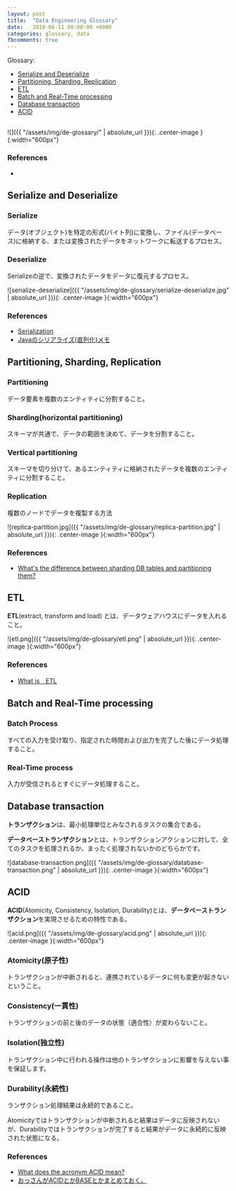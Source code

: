 ```yaml
---
layout: post
title:  "Data Engineering Glossary"
date:   2018-06-11 00:00:00 +0900
categories: glossary, data
fbcomments: true
---
```


Glossary:

- [Serialize and Deserialize](#serialize-and-deserialize)
- [Partitioning, Sharding, Replication](#partitioning-sharding-replication)
- [ETL](#etl)
- [Batch and Real-Time processing](#batch-and-real-time-processing)
- [Database transaction](#database-transaction)
- [ACID](#acid)


## 

![]({{ "/assets/img/de-glossary/" | absolute_url }}){: .center-image }{:width="600px"}

### References
- []()




## Serialize and Deserialize

### Serialize
データ(オブジェクト)を特定の形式(バイト列)に変換し、ファイル(データベース)に格納する、または変換されたデータをネットワークに転送するプロセス。

### Deserialize
Serializeの逆で、変換されたデータをデータに復元するプロセス。


![serialize-deserialize]({{ "/assets/img/de-glossary/serialize-deserialize.jpg" | absolute_url }}){: .center-image }{:width="600px"}

### References
- [Serialization](https://en.wikipedia.org/wiki/Serialization)
- [Javaのシリアライズ(直列化)メモ](https://qiita.com/Sekky0905/items/b3c6776d10f183d8fc89)




## Partitioning, Sharding, Replication

### Partitioning
データ要素を複数のエンティティに分割すること。

### Sharding(horizontal partitioning)
スキーマが共通で、データの範囲を決めて、データを分割すること。

### Vertical partitioning
スキーマを切り分けて、あるエンティティに格納されたデータを複数のエンティティに分割すること。

### Replication
複数のノードでデータを複製する方法


![replica-partition.jpg]({{ "/assets/img/de-glossary/replica-partition.jpg" | absolute_url }}){: .center-image }{:width="600px"}

### References
- [What's the difference between sharding DB tables and partitioning them?](https://www.quora.com/Whats-the-difference-between-sharding-DB-tables-and-partitioning-them)



## ETL

**ETL**(extract, transform and load) とは、データウェアハウスにデータを入れること。

![etl.png]({{ "/assets/img/de-glossary/etl.png" | absolute_url }}){: .center-image }{:width="600px"}

### References
- [What is　ETL](https://www.quora.com/What-is-ETL)



## Batch and Real-Time processing

### Batch Process
すべての入力を受け取り、指定された時間および出力を完了した後にデータ処理すること。

### Real-Time process
入力が受信されるとすぐにデータ処理すること。



## Database transaction

**トランザクション**は、最小処理単位とみなされるタスクの集合である。

**データベーストランザクション**とは、トランザクションアクションに対して、全てのタスクを処理されるか、まったく処理されないかのどちらかです。

![database-transaction.png]({{ "/assets/img/de-glossary/database-transaction.png" | absolute_url }}){: .center-image }{:width="600px"}


## ACID

**ACID**(Atomicity, Consistency, Isolation, Durability)とは、**データベーストランザクション**を実現させるための特性である。

![acid.png]({{ "/assets/img/de-glossary/acid.png" | absolute_url }}){: .center-image }{:width="600px"}

### Atomicity(原子性)
トランザクションが中断されると、連携されているデータに何も変更が起きないということ。

### Consistency(一貫性)
トランザクションの前と後のデータの状態（適合性）が変わらないこと。

### Isolation(独立性)
トランザクション中に行われる操作は他のトランザクションに影響を与えない事を保証します。

### Durability(永続性)
ランザクション処理結果は永続的であること。

Atomicityではトランザクションが中断されると結果はデータに反映されないが、Durabilityではトランザクションが完了すると結果がデータに永続的に反映された状態になる。

### References
- [What does the acronym ACID mean?](https://www.quora.com/What-does-the-acronym-ACID-mean)
- [おっさんがACIDとかBASEとかまとめておく。](https://qiita.com/suziq99999/items/2e7037042b31a77b19c8)









